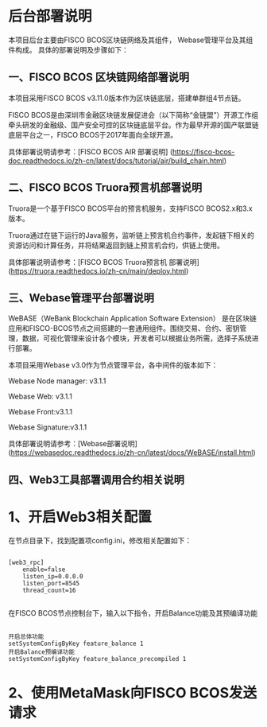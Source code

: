 # 后台部署说明

本项目后台主要由FISCO BCOS区块链网络及其组件， Webase管理平台及其组件构成。 具体的部署说明及步骤如下：

## 一、FISCO BCOS 区块链网络部署说明
本项目采用FISCO BCOS v3.11.0版本作为区块链底层，搭建单群组4节点链。

FISCO BCOS是由深圳市金融区块链发展促进会（以下简称“金链盟”）开源工作组牵头研发的金融级、国产安全可控的区块链底层平台。作为最早开源的国产联盟链底层平台之一，FISCO BCOS于2017年面向全球开源。

具体部署说明请参考：[FISCO BCOS AIR 部署说明] (https://fisco-bcos-doc.readthedocs.io/zh-cn/latest/docs/tutorial/air/build_chain.html)

## 二、FISCO BCOS Truora预言机部署说明
Truora是一个基于FISCO BCOS平台的预言机服务，支持FISCO BCOS2.x和3.x版本。

Truora通过在链下运行的Java服务，监听链上预言机合约事件，发起链下相关的资源访问和计算任务，并将结果返回到链上预言机合约，供链上使用。

具体部署说明请参考：[FISCO BCOS Truora预言机 部署说明] (https://truora.readthedocs.io/zh-cn/main/deploy.html)

## 三、Webase管理平台部署说明
WeBASE（WeBank Blockchain Application Software Extension） 是在区块链应用和FISCO-BCOS节点之间搭建的一套通用组件。围绕交易、合约、密钥管理，数据，可视化管理来设计各个模块，开发者可以根据业务所需，选择子系统进行部署。

本项目采用Webase v3.0作为节点管理平台，各中间件的版本如下：

Webase Node manager: v3.1.1

Webase Web: v3.1.1

Webase Front:v3.1.1

Webase Signature:v3.1.1

具体部署说明请参考：[Webase部署说明] (https://webasedoc.readthedocs.io/zh-cn/latest/docs/WeBASE/install.html)

## 四、Web3工具部署调用合约相关说明
# 1、开启Web3相关配置
在节点目录下，找到配置项config.ini，修改相关配置如下：

```

[web3_rpc]
    enable=false
    listen_ip=0.0.0.0
    listen_port=8545
    thread_count=16
    
```

在FISCO BCOS节点控制台下，输入以下指令，开启Balance功能及其预编译功能

```

开启总体功能
setSystemConfigByKey feature_balance 1
开启Balance预编译功能
setSystemConfigByKey feature_balance_precompiled 1

```

# 2、使用MetaMask向FISCO BCOS发送请求
